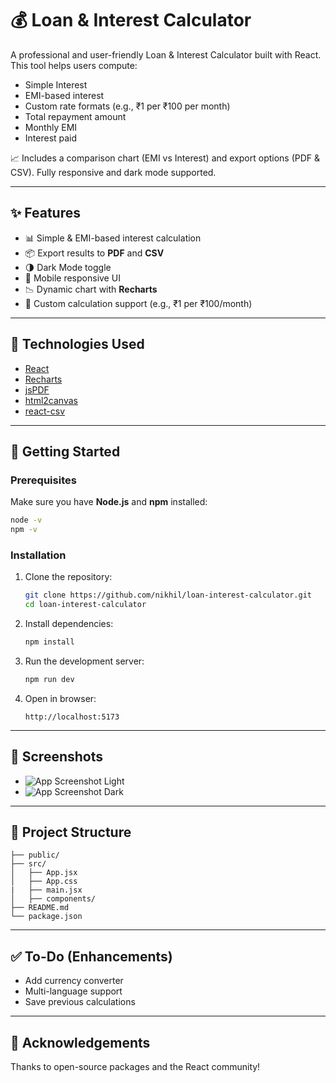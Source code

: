 # 💰 Loan & Interest Calculator

A professional and user-friendly Loan & Interest Calculator built with React. This tool helps users compute:

- Simple Interest
- EMI-based interest
- Custom rate formats (e.g., ₹1 per ₹100 per month)
- Total repayment amount
- Monthly EMI
- Interest paid

📈 Includes a comparison chart (EMI vs Interest) and export options (PDF & CSV). Fully responsive and dark mode supported.

---

## ✨ Features

- 📊 Simple & EMI-based interest calculation
- 📦 Export results to **PDF** and **CSV**
- 🌗 Dark Mode toggle
- 📱 Mobile responsive UI
- 📉 Dynamic chart with **Recharts**
- 🧮 Custom calculation support (e.g., ₹1 per ₹100/month)

---

## 🔧 Technologies Used

- [React](https://reactjs.org/)
- [Recharts](https://recharts.org/)
- [jsPDF](https://github.com/parallax/jsPDF)
- [html2canvas](https://github.com/niklasvh/html2canvas)
- [react-csv](https://github.com/react-csv/react-csv)

---

## 🚀 Getting Started

### Prerequisites

Make sure you have **Node.js** and **npm** installed:

```bash
node -v
npm -v
```

### Installation

1. Clone the repository:
   ```bash
   git clone https://github.com/nikhil/loan-interest-calculator.git
   cd loan-interest-calculator
   ```

2. Install dependencies:
   ```bash
   npm install
   ```

3. Run the development server:
   ```bash
   npm run dev
   ```

4. Open in browser:
   ```
   http://localhost:5173
   ```

---

## 📸 Screenshots

- ![App Screenshot Light](./screenshots/light-mode.png)
- ![App Screenshot Dark](./screenshots/dark-mode.png)

---

## 📁 Project Structure

```
├── public/
├── src/
│   ├── App.jsx
│   ├── App.css
|   ├── main.jsx
│   ├── components/
├── README.md
└── package.json
```

---

## ✅ To-Do (Enhancements)

- Add currency converter
- Multi-language support
- Save previous calculations

---

## 🙌 Acknowledgements

Thanks to open-source packages and the React community!
